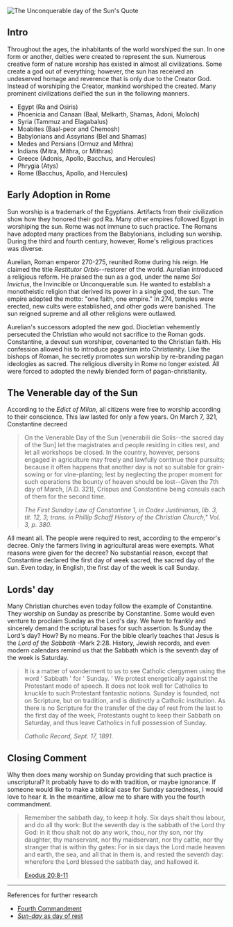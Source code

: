<!--properties
title=The Unconquerable day of the Sun
id=jBW8ZehLIT
authorKey=wendly
image=https://servone.wspecs.com/wspecs/full/constantine.jpg
publish=true
summary=Throughout the ages, the inhabitants of the world worshiped the sun. In one form or another, deities were created to represent the sun. Numerous creative form of nature worship has existed in almost all civilizations. Some create a god out of everything; however, the sun has received an undeserved homage and reverence that is only due to the Creator God.
created=Fri Jun 10 2016 05:40:51 GMT+0300 (EEST)
updated=Fri Jun 10 2016 05:40:51 GMT+0300 (EEST)
updated=Wed Feb 22 2017 07:34:06 GMT+0200 (EET)
searches=
-->

![The Unconquerable day of the Sun's Quote](https://servone.wspecs.com/wspecs/full/constantine.jpg)
## Intro
Throughout the ages, the inhabitants of the world worshiped the sun. In one
form or another, deities were created to represent the sun. Numerous creative form
of nature worship has existed in almost all civilizations. Some create a god
out of everything; however, the sun has received an undeserved homage and
reverence that is only due to the Creator God. Instead of worshiping the
Creator, mankind worshiped the created. Many prominent civilizations deified
the sun in the following manners.
* Egypt (Ra and Osiris)
* Phoenicia and Canaan (Baal, Melkarth, Shamas, Adoni, Moloch)
* Syria (Tammuz and Elagabalus)
* Moabites (Baal-peor and Chemosh)
* Babylonians and Assyrians (Bel and Shamas)
* Medes and Persians (Ormuz and Mithra)
* Indians (Mitra, Mithra, or Mithras)
* Greece (Adonis, Apollo, Bacchus, and Hercules)
* Phrygia (Atys)
* Rome (Bacchus, Apollo, and Hercules)

## Early Adoption in Rome
Sun worship is a trademark of the Egyptians. Artifacts from their
civilization show how they honored their god Ra. Many other empires followed
Egypt in worshiping the sun. Rome was not immune to such practice. The Romans
have adopted many practices from the Babylonians, including sun worship. During the
third and fourth century, however, Rome's religious practices was diverse.

Aurelian, Roman emperor 270-275, reunited Rome during his reign. He claimed
the title *Restitutor Orbis*--restorer of the world. Aurelian introduced
a religious reform. He praised the sun as a god, under the name *Sol Invictus*,
the Invincible or Unconquerable sun. He wanted to establish a monotheistic
religion that derived its power in a single god, the sun. The empire adopted
the motto: "one faith, one empire." In 274, temples were erected, new cults
were established, and other gods were banished. The sun reigned supreme and all
other religions were outlawed. 

Aurelian's successors adopted the new god. Diocletian vehemently persecuted the
Christian who would not sacrifice to the Roman gods. Constantine, a devout sun
worshiper, covenanted to the Christian faith. His confession allowed his to
introduce paganism into Christianity. Like the bishops of Roman, he secretly
promotes sun worship by re-branding pagan ideologies as sacred. The religious
diversity in Rome no longer existed. All were forced to adopted the newly
blended form of pagan-christianity.

## The Venerable day of the Sun
According to the *Edict of Milan*, all citizens were free to worship according to
their conscience. This law lasted for only a few years. On March 7, 321,
Constantine decreed
> On the Venerable Day of the Sun [venerabili die Solis--the sacred day of
> the Sun] let the magistrates and people residing in cities rest, and let all
> workshops be closed. In the country, however, persons engaged in agriculture
> may freely and lawfully continue their pursuits; because it often happens
> that another day is not so suitable for grain-sowing or for vine-planting;
> lest by neglecting the proper moment for such operations the bounty of heaven
> should be lost--Given the 7th day of March, [A.D. 321], Crispus and
> Constantine being consuls each of them for the second time.
>
> *The First Sunday Law of Constantine 1, in Codex Justinianus,
> lib. 3, tit. 12, 3; trans. in
> Phillip Schaff History of the Christian Church," Vol. 3, p. 380.*

All meant all. The people were required to rest, according to the emperor's
decree. Only the farmers living in agricultural areas were exempts. What
reasons were given for the decree? No substantial reason, except that
Constantine declared the first day of week sacred, the sacred day of
the sun. Even today, in English, the first day of the week is call Sunday.

## Lords' day
Many Christian churches even today follow the example of Constantine.
They worship on Sunday as prescribe by Constantine. Some would even venture to
proclaim Sunday as the Lord's day. We have to frankly and sincerely demand
the scriptural bases for such assertion. Is Sunday the Lord's day? How? By no
means. For the bible clearly teaches that Jesus is the *Lord of the Sabbath*
-Mark 2:28. History, Jewish records, and even modern calendars remind us that
the Sabbath which is the seventh day of the week is Saturday.

> It is a matter of wonderment to us to see Catholic clergymen using the word
> ' Sabbath ' for ' Sunday. ' We protest energetically against the Protestant
> mode of speech. It does not look well for Catholics to knuckle to such
> Protestant fantastic notions. Sunday is founded, not on Scripture, but on
> tradition, and is distinctly a Catholic institution. As there is no Scripture
> for the transfer of the day of rest from the last to the first day of the week,
> Protestants ought to keep their Sabbath on Saturday, and thus leave Catholics
> in full possession of Sunday.
>
> *Catholic Record, Sept. 17, 1891.*

## Closing Comment
Why then does many worship on Sunday providing that such practice is
unscriptural? It probably have to do with tradition, or maybe ignorance.
If someone would like to make a biblical case for Sunday sacredness, I would
love to hear it. In the meantime, allow me to share with you the fourth
commandment.
> Remember the sabbath day, to keep it holy. Six days shalt thou labour, and
> do all thy work: But the seventh day is the sabbath of the Lord thy God: in
> it thou shalt not do any work, thou, nor thy son, nor thy daughter, thy
> manservant, nor thy maidservant, nor thy cattle, nor thy stranger that is
> within thy gates: For in six days the Lord made heaven and earth, the sea,
> and all that in them is, and rested the seventh day: wherefore the Lord
> blessed the sabbath day, and hallowed it.
>
> [Exodus 20:8-11](https://www.bible.com/bible/1/exo.20.8-11)

---
References for further research
* [Fourth Commandment](https://www.bible.com/bible/1/exo.20.8-11)
* [*Sun-day* as day of
  rest](http://www.historychannel.com.au/this-day-in-history/constantine-decrees-sun-day-as-day-of-rest/)
